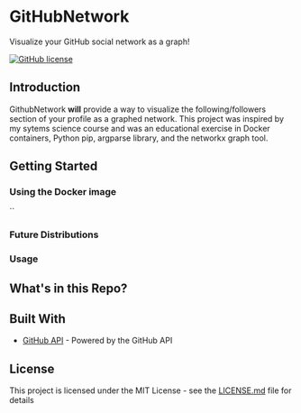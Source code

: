 # GitHubNetwork

Visualize your GitHub social network as a graph!

[![GitHub license](https://img.shields.io/badge/license-MIT-blue.svg)](https://github.com/AlexanderJDupree/GitHubNetwork/blob/master/LICENSE)

## Introduction

GithubNetwork **will** provide a way to visualize the following/followers section of your profile as a graphed network. This project was inspired by my sytems science course and was an educational exercise in Docker containers, Python pip, argparse library, and the networkx graph tool. 

## Getting Started

### Using the Docker image

``

### Future Distributions


### Usage 

## What's in this Repo?

## Built With

* [GitHub API](https://developer.github.com/v3/) - Powered by the GitHub API

## License

This project is licensed under the MIT License - see the [LICENSE.md](https://raw.githubusercontent.com/AlexanderJDupree/GithubNetwork/master/LICENSE) file for details
